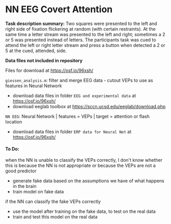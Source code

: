 # NN EEG Covert Attention
**Task description summary:** Two squares were presented to the left and right side of fixation flickering at random (with certain restraints). At the same time a letter stream was presented to the left and right; sometimes a 2 or 5 was presented instead of letters. The participants task was cued to attend the left or right letter stream and press a button when detected a 2 or 5 at the cued, attended, side.

**Data files not included in repository**

Files for download at https://osf.io/96xsh/

`giessen_analysis.m`: filter and merge EEG data - cutout VEPs to use as features in Neural Network
- download data files in folder `EEG and experimental data` at https://osf.io/96xsh/
- download eeglab toolbox at https://sccn.ucsd.edu/eeglab/download.php

`NN EEG`: Neural Network | features = VEPs | target = attention or flash location
- download data files in folder `ERP data for Neural Net` at https://osf.io/96xsh/

#### To Do:
when the NN is unable to classify the VEPs correctly, I don't know whether this is because the NN is not appropriate or because the VEPs are not a good predictor
- generate fake data based on the assumptions we have of what happens in the brain
- train model on fake data

if the NN can classify the fake VEPs correctly
- use the model after training on the fake data, to test on the real data
- train and test this model on the real data

